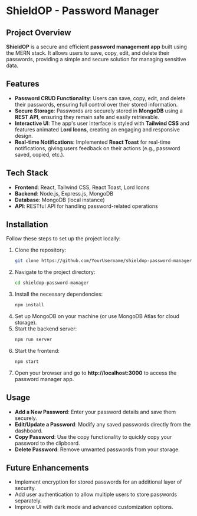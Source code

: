 # ShieldOP - Password Manager

## Project Overview

**ShieldOP** is a secure and efficient **password management app** built using the MERN stack. It allows users to save, copy, edit, and delete their passwords, providing a simple and secure solution for managing sensitive data.

## Features

- **Password CRUD Functionality**: Users can save, copy, edit, and delete their passwords, ensuring full control over their stored information.
- **Secure Storage**: Passwords are securely stored in **MongoDB** using a **REST API**, ensuring they remain safe and easily retrievable.
- **Interactive UI**: The app's user interface is styled with **Tailwind CSS** and features animated **Lord Icons**, creating an engaging and responsive design.
- **Real-time Notifications**: Implemented **React Toast** for real-time notifications, giving users feedback on their actions (e.g., password saved, copied, etc.).

## Tech Stack

- **Frontend**: React, Tailwind CSS, React Toast, Lord Icons
- **Backend**: Node.js, Express.js, MongoDB
- **Database**: MongoDB (local instance)
- **API**: RESTful API for handling password-related operations

## Installation

Follow these steps to set up the project locally:

1. Clone the repository:
   ```bash
   git clone https://github.com/YourUsername/shieldop-password-manager.git
   ```
2. Navigate to the project directory:
   ```bash
   cd shieldop-password-manager
   ```
3. Install the necessary dependencies:
   ```bash
   npm install
   ```
4. Set up MongoDB on your machine (or use MongoDB Atlas for cloud storage).
5. Start the backend server:
   ```bash
   npm run server
   ```
6. Start the frontend:
   ```bash
   npm start
   ```
7. Open your browser and go to **http://localhost:3000** to access the password manager app.

## Usage

- **Add a New Password**: Enter your password details and save them securely.
- **Edit/Update a Password**: Modify any saved passwords directly from the dashboard.
- **Copy Password**: Use the copy functionality to quickly copy your password to the clipboard.
- **Delete Password**: Remove unwanted passwords from your storage.

## Future Enhancements

- Implement encryption for stored passwords for an additional layer of security.
- Add user authentication to allow multiple users to store passwords separately.
- Improve UI with dark mode and advanced customization options.

